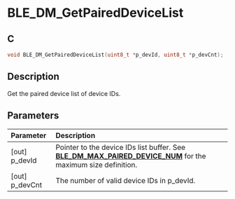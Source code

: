 # BLE_DM_GetPairedDeviceList

## C

```c
void BLE_DM_GetPairedDeviceList(uint8_t *p_devId, uint8_t *p_devCnt);
```

## Description

Get the paired device list of device IDs.

## Parameters

|Parameter|Description|
|:---|:---|
|\[out\] p_devId|Pointer to the device IDs list buffer. See **[BLE_DM_MAX_PAIRED_DEVICE_NUM](GUID-9BAF9121-0D45-4E86-B62E-FC8734BCECB2.md)** for the maximum size definition.|
|\[out\] p_devCnt|The number of valid device IDs in p_devId.|

